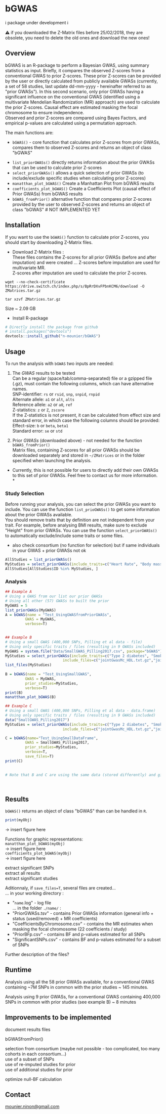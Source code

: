 
# bGWAS
[//]:========================================

:information_source: package under development :information_source:   


:warning: if you downloaded the Z-Matrix files before 25/02/2018, they are obsolete, you need to delete the old ones and download the new ones!

## Overview
[//]:-------------------------------

bGWAS is an R-package to perform a Bayesian GWAS, using summary statistics as input. Briefly, it compares the observed Z-scores from a conventional GWAS to prior Z-scores. These prior Z-scores can be provided by the user or directly calculated from publicly available GWASs (currently, a set of 58 studies, last update dd-mm-yyyy - hereinafter referred to as "prior GWASs"). In this second scenario, only prior GWASs having a significant influence on the conventional GWAS (identified using a multivariate Mendelian Randomization (MR) approach) are used to calculate the prior Z-scores. Causal effect are estimated masking the focal chromosome to ensure independence.          
Observed and prior Z-scores are compared using Bayes Factors, and empirical p-values are calculated using a permutation approach.   

The main functions are:   
-   `bGWAS()` -  core function that calculates prior Z-scores from prior GWASs, compares them to observed Z-scores and returns an object of class "bGWAS"    
<!--- returns an object of class `bGWAS-class`. See the vignette: vignette('')
THIS USE RISK FACTORS TO CREATE THE PRIOR---> 
-   `list_priorGWASs()` directly returns information about the prior GWASs that can be used to calculate prior Z-scores   
-   `select_priorGWASs()` allows a quick selection of prior GWASs (to include/exclude specific studies when calculating prior Z-scores)   
-   `manatthan_plot_bGWAS()` Create a Manhattan Plot from bGWAS results
-   `coefficients_plot_bGWAS()` Create a Coefficients Plot (causal effect of Prior GWASs) from bGWAS results    
-   `bGWAS_fromPrior()` alternative function that compares prior Z-scores provided by the user to observed Z-scores and returns an object of class "bGWAS" # NOT IMPLEMENTED YET   



## Installation
[//]:-------------------------------

If you want to use the `bGWAS()` function to calculate prior Z-scores, you should start by downloading Z-Matrix files.   

* Download Z-Matrix files :   
These files contains the Z-scores for all prior GWASs (before and after imputation) and were created ... 
Z-scores before imputation are used for multivariate MR.  
Z-scores after imputation are used to calculate the prior Z-scores. 

`wget --no-check-certificate https://drive.switch.ch/index.php/s/BpRrDXvFPbnKCM6/download -O ZMatrices.tar.gz`

`tar xzvf ZMatrices.tar.gz`

Size ~ 2.09 GB   
  

* Install R-package
``` r
# Directly install the package from github
# install.packages("devtools")
devtools::install_github("n-mounier/bGWAS")
```


## Usage
[//]:-------------------------------

To run the analysis with `bGWAS` two inputs are needed:

1. The *GWAS* results to be tested   
Can be a regular (space/tab/comma-separated) file or a gzipped file (.gz), must contain the following columns, which can have alternative names.  
SNP-identifier:  `rs` or `rsid`, `snp`, `snpid`, `rnpid`    
Alternate allele:  `a1` or `alt`, `alts`    
Reference allele: `a2` or `a0`, `ref`    
Z-statistics: `z` or `Z`, `zscore`      
If the Z-statistics is not present, it can be calculated from effect size and standard error, in which case the following columns should be provided:
Effect-size: `b` or `beta`, `beta1`    
Standard error:  `se` or `std`     

2. Prior *GWASs* (downloaded above) - not needed for the function `bGWAS_fromPrior()`  
Matrix files, containing Z-scores for all prior GWASs should be downloaded separately and stored in `~/ZMatrices` or in the folder specified when launching the analysis.   

* Currently, this is not possible for users to directly add their own GWASs to this set of prior GWASs. Feel free to contact us for more information. *   
 
<!---  Format?
Can I add one more?--->


### Study Selection

Before running your analysis, you can select the prior GWASs you want to include. You can use the function `list_prioGWASs()` to get some information about the prior GWASs available.   
You should remove traits that by definition are not independent from your trait. For example, before analysing BMI results, make sure to exclude "Height" from prior GWASs. You can use the function `select_priorGWASs()` to automatically exclude/include some traits or some files.   
+ also check consortium (no function for selection) but if same individuals in your GWAS + prior GWASs not ok

``` r
AllStudies = list_priorGWASs()
MyStudies = select_priorGWASs(include_traits=c("Heart Rate", "Body mass index", "Smoking"))
AllStudies[AllStudies$ID %in% MyStudies, ]
```

### Analysis
``` r
## Example A
# Using a GWAS from our list our prior GWASs
# Using all other (57) GWASs to built the prior
MyGWAS = 5
list_priorGWASs(MyGWAS)
A = bGWAS(name = "Test_UsingGWASfromPriorGWASs",
         GWAS = MyGWAS,
         verbose=T)
         

## Example B
# Using a small GWAS (400,000 SNPs, Pilling et al data - file)
# Using only specific traits / files (resulting in 9 GWASs included)
MyGWAS = system.file("Data/SmallGWAS_Pilling2017.csv", package="bGWAS")
MyStudies = select_priorGWASs(include_traits=c("Type 2 diabetes", "Smoking"),
                          include_files=c("jointGwasMc_HDL.txt.gz","jointGwasMc_LDL.txt.gz"))
list_files(MyStudies)
 
B = bGWAS(name = "Test_UsingSmallGWAS",
         GWAS = MyGWAS,
         prior_studies=MyStudies,
         verbose=T) 
print(B)
manatthan_plot_bGWAS(B)
```
    
``` r         
## Example C
# Using a small GWAS (400,000 SNPs, Pilling et al data - data.frame)
# Using only specific traits / files (resulting in 9 GWASs included)
data("SmallGWAS_Pilling2017")
MyStudies = select_priorGWASs(include_traits=c("Type 2 diabetes", "Smoking"),
                          include_files=c("jointGwasMc_HDL.txt.gz","jointGwasMc_LDL.txt.gz"))

C = bGWAS(name="Test_UsingSmallDataFrame",
         GWAS = SmallGWAS_Pilling2017,
         prior_studies=MyStudies,
         verbose=T,
         save_files=T)
print(C)
         
         
# Note that B and C are using the same data (stored differently) and give the same results.

         
```

## Results
`bGWAS()` returns an object of class "bGWAS" than can be handled in `R`.    

```r
print(myObj)
```
-> insert figure here

Functions for graphic representations:   
`manatthan_plot_bGWAS(myObj)`   
-> insert figure here   
`coefficients_plot_bGWAS(myObj)`   
-> insert figure here  

extract significant SNPs   
extract all results   
extract significant studies   

Aditionnaly, if `save_files=T`, several files are created...   
... in your working directory :    
-   "`name`.log" - log file    
... in the folder `./name/` :   
-   "PriorGWASs.tsv" - contains Prior GWASs information (general info + status (used/removed) + MR coefficients)   
-   "CoefficientsByChromosome.csv" - contains the MR estimates when masking the focal chromosome (22 coefficients / study)    
-   "PriorBFp.csv" - contains BF and p-values estimated for all SNPs    
-   "SignificantSNPs.csv" - contains BF and p-values estimated for a subset of SNPs    


Further description of the files?   


## Runtime
[//]:-------------------------------

Analysis using all the 58 prior GWASs available, for a conventional GWAS containing ~7M SNPs in common with the prior studies ~ 145 minutes.

Analysis using 9 prior GWASs, for a conventional GWAS containing 400,000 SNPs in common with prior studies (see example B) ~ 8 minutes


## Improvements to be implemented
[//]:-------------------------------

document results files    

bGWASfromPrior()    

selection from consortium (maybe not possible - too complicated, too many cohorts in each consortium...)    
use of a subset of SNPs   
use of re-imputed studies for prior   
use of additional studies for prior   

optimize null-BF calculation




## Contact
<mounier.ninon@gmail.com>



